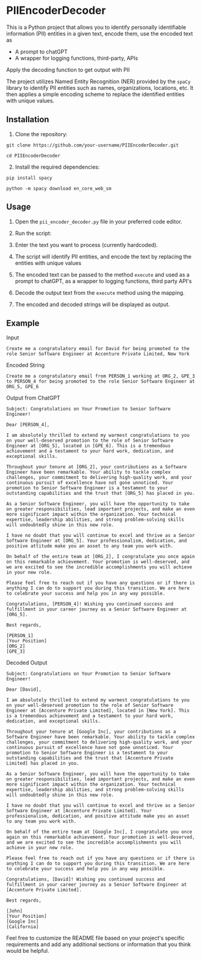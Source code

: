 # PIIEncoderDecoder

This is a Python project that allows you to identify personally identifiable information (PII) entities in a given text, encode them, use the encoded text as 
- A prompt to chatGPT
- A wrapper for logging functions, third-party, APIs

Apply the decoding function to get output with PII

The project utilizes Named Entity Recognition (NER) provided by the `spaCy` library to identify PII entities such as names, organizations, locations, etc. It then applies a simple encoding scheme to replace the identified entities with unique values.

## Installation

1. Clone the repository:

```
git clone https://github.com/your-username/PIIEncoderDecoder.git

cd PIIEncoderDecoder
```


2. Install the required dependencies:

```
pip install spacy

python -m spacy download en_core_web_sm
```


## Usage

1. Open the `pii_encoder_decoder.py` file in your preferred code editor.

2. Run the script:

3. Enter the text you want to process (currently hardcoded).

4. The script will identify PII entities, and encode the text by replacing the entities with unique values

5. The encoded text can be passed to the method `execute` and used as a prompt to chatGPT, as a wrapper to logging functions, third party API's

6. Decode the output text from the `execute` method using the mapping.

7. The encoded and decoded strings will be displayed as output.


## Example

Input

```
Create me a congratulatory email for David for being promoted to the role Senior Software Engineer at Accenture Private Limited, New York
```

Encoded String
```
Create me a congratulatory email from PERSON_1 working at ORG_2, GPE_3 to PERSON_4 for being promoted to the role Senior Software Engineer at ORG_5, GPE_6
```

Output from ChatGPT
```
Subject: Congratulations on Your Promotion to Senior Software Engineer!

Dear [PERSON_4],

I am absolutely thrilled to extend my warmest congratulations to you on your well-deserved promotion to the role of Senior Software Engineer at [ORG_5], located in [GPE_6]. This is a tremendous achievement and a testament to your hard work, dedication, and exceptional skills.

Throughout your tenure at [ORG_2], your contributions as a Software Engineer have been remarkable. Your ability to tackle complex challenges, your commitment to delivering high-quality work, and your continuous pursuit of excellence have not gone unnoticed. Your promotion to Senior Software Engineer is a testament to your outstanding capabilities and the trust that [ORG_5] has placed in you.

As a Senior Software Engineer, you will have the opportunity to take on greater responsibilities, lead important projects, and make an even more significant impact within the organization. Your technical expertise, leadership abilities, and strong problem-solving skills will undoubtedly shine in this new role.

I have no doubt that you will continue to excel and thrive as a Senior Software Engineer at [ORG_5]. Your professionalism, dedication, and positive attitude make you an asset to any team you work with.

On behalf of the entire team at [ORG_2], I congratulate you once again on this remarkable achievement. Your promotion is well-deserved, and we are excited to see the incredible accomplishments you will achieve in your new role.

Please feel free to reach out if you have any questions or if there is anything I can do to support you during this transition. We are here to celebrate your success and help you in any way possible.

Congratulations, [PERSON_4]! Wishing you continued success and fulfillment in your career journey as a Senior Software Engineer at [ORG_5].

Best regards,

[PERSON_1]
[Your Position]
[ORG_2]
[GPE_3]
```


Decoded Output
```
Subject: Congratulations on Your Promotion to Senior Software Engineer!

Dear [David],

I am absolutely thrilled to extend my warmest congratulations to you on your well-deserved promotion to the role of Senior Software Engineer at [Accenture Private Limited], located in [New York]. This is a tremendous achievement and a testament to your hard work, dedication, and exceptional skills.

Throughout your tenure at [Google Inc], your contributions as a Software Engineer have been remarkable. Your ability to tackle complex challenges, your commitment to delivering high-quality work, and your continuous pursuit of excellence have not gone unnoticed. Your promotion to Senior Software Engineer is a testament to your outstanding capabilities and the trust that [Accenture Private Limited] has placed in you.

As a Senior Software Engineer, you will have the opportunity to take on greater responsibilities, lead important projects, and make an even more significant impact within the organization. Your technical expertise, leadership abilities, and strong problem-solving skills will undoubtedly shine in this new role.

I have no doubt that you will continue to excel and thrive as a Senior Software Engineer at [Accenture Private Limited]. Your professionalism, dedication, and positive attitude make you an asset to any team you work with.

On behalf of the entire team at [Google Inc], I congratulate you once again on this remarkable achievement. Your promotion is well-deserved, and we are excited to see the incredible accomplishments you will achieve in your new role.

Please feel free to reach out if you have any questions or if there is anything I can do to support you during this transition. We are here to celebrate your success and help you in any way possible.

Congratulations, [David]! Wishing you continued success and fulfillment in your career journey as a Senior Software Engineer at [Accenture Private Limited].

Best regards,

[John]
[Your Position]
[Google Inc]
[California]
```




Feel free to customize the README file based on your project's specific requirements and add any additional sections or information that you think would be helpful.


